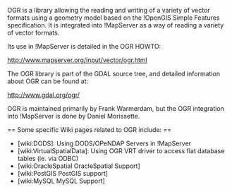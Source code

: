OGR is a library allowing the reading and writing of a variety of vector formats using a geometry model based on the !OpenGIS Simple Features specification. It is integrated into !MapServer as a way of reading a variety of vector formats.
                                                                                                                                                                                                                                              
Its use in !MapServer is detailed in the OGR HOWTO:                                                                                                                                                                                           
                                                                                                                                                                                                                                              
  http://www.mapserver.org/input/vector/ogr.html                                                                                                                                                                                              
                                                                                                                                                                                                                                              
The OGR library is part of the GDAL source tree, and detailed information about OGR can be found at:                                                                                                                                          
                                                                                                                                                                                                                                              
  http://www.gdal.org/ogr/                                                                                                                                                                                                                    
                                                                                                                                                                                                                                              
OGR is maintained primarily by Frank Warmerdam, but the OGR integration into !MapServer is done by Daniel Morissette.                                                                                                                         
                                                                                                                                                                                                                                              
== Some specific Wiki pages related to OGR include: ==                                                                                                                                                                                        
                                                                                                                                                                                                                                              
 * [wiki:DODS]: Using DODS/OPeNDAP Servers in !MapServer                                                                                                                                                                                      
 * [wiki:VirtualSpatialData]: Using OGR VRT driver to access flat database tables (ie. via ODBC)                                                                                                                                              
 * [wiki:OracleSpatial OracleSpatial Support]                                                                                                                                                                                                 
 * [wiki:PostGIS PostGIS support]                                                                                                                                                                                                             
 * [wiki:MySQL MySQL Support]                                                                                                                                                                                                                 

